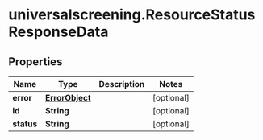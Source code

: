 # universalscreening.ResourceStatusResponseData

## Properties

Name | Type | Description | Notes
------------ | ------------- | ------------- | -------------
**error** | [**ErrorObject**](ErrorObject.md) |  | [optional] 
**id** | **String** |  | [optional] 
**status** | **String** |  | [optional] 



